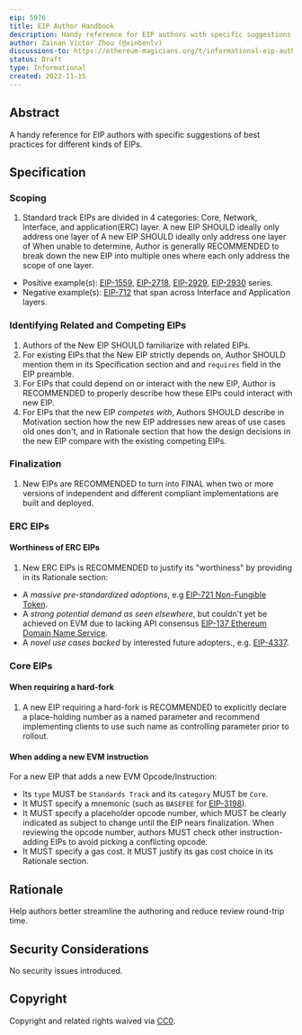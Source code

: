 ```yaml
---
eip: 5976
title: EIP Author Handbook
description: Handy reference for EIP authors with specific suggestions of best practice
author: Zainan Victor Zhou (@xinbenlv)
discussions-to: https://ethereum-magicians.org/t/informational-eip-author-handbook/11754
status: Draft
type: Informational
created: 2022-11-15
---
```


## Abstract

A handy reference for EIP authors with specific suggestions of best practices for different kinds of EIPs.

## Specification

### Scoping

1. Standard track EIPs are divided in 4 categories: Core, Network, Interface,
and application(ERC) layer. A new EIP SHOULD ideally only address one layer of A new EIP SHOULD ideally only address one layer of  When unable to determine, Author is generally RECOMMENDED to break down the new EIP into multiple ones where each only address the scope of one layer.

- Positive example(s): [EIP-1559](./eip-1559), [EIP-2718](./eip-2718.md), [EIP-2929](./eip-2929.md), [EIP-2930](./eip-2930.md) series.
- Negative example(s): [EIP-712](./eip-712.md) that span across Interface and Application layers.

### Identifying Related and Competing EIPs

1. Authors of the New EIP SHOULD familiarize with related EIPs.
2. For existing EIPs that the New EIP strictly depends on, Author SHOULD mention them in its Specification section and and `requires` field in the EIP preamble.
3. For EIPs that could depend on or interact with the new EIP, Author is
RECOMMENDED to properly describe how these EIPs could interact with new EIP.
4. For EIPs that the new EIP _competes with_, Authors SHOULD describe in Motivation section how the new EIP addresses new areas of use cases old ones don't, and in
Rationale section that how the design decisions in the new EIP compare with
the existing competing EIPs.

### Finalization

1. New EIPs are RECOMMENDED to turn into FINAL when two or more versions of independent and different compliant implementations are built and deployed.

### ERC EIPs

#### Worthiness of ERC EIPs

1. New ERC EIPs is RECOMMENDED to justify its "worthiness" by providing in its Rationale section:

- A _massive pre-standardized adoptions_, e.g [EIP-721 Non-Fungible Token](./eip-721.md).
- A _strong potential demand as seen elsewhere_, but couldn't yet be achieved on EVM due to lacking API consensus [EIP-137 Ethereum Domain Name Service](./eip-137.md).
- A _novel use cases backed_ by interested future adopters., e.g. [EIP-4337](./eip-4337.md).

### Core EIPs

#### When requiring a hard-fork

1. A new EIP requiring a hard-fork is RECOMMENDED to explicitly declare a place-holding number as a named parameter and recommend implementing clients to use such name as controlling parameter prior to rollout.

#### When adding a new EVM instruction

For a new EIP that adds a new EVM Opcode/Instruction:

- Its `type` MUST be `Standards Track` and its `category` MUST be `Core`.
- It MUST specify a mnemonic (such as `BASEFEE` for [EIP-3198](./eip-3198.md)).
- It MUST specify a placeholder opcode number, which MUST be clearly indicated as subject to change until the EIP nears finalization. When reviewing the opcode number, authors MUST check other instruction-adding EIPs to avoid picking a conflicting opcode.
- It MUST specify a gas cost. It MUST justify its gas cost choice in its Rationale section.

## Rationale

Help authors better streamline the authoring and reduce review round-trip time.

## Security Considerations

No security issues introduced.

## Copyright

Copyright and related rights waived via [CC0](../LICENSE.md).
